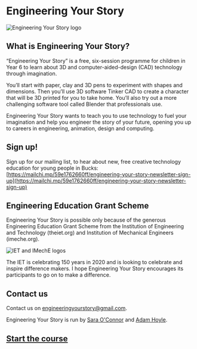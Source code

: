 # Engineering Your Story

![Engineering Your Story logo](assets/LogoTheFourthLong.png)

## What is Engineering Your Story?
“Engineering Your Story” is a free, six-session programme for children in Year 6 to learn about 3D and computer-aided-design (CAD) technology through imagination.

You’ll start with paper, clay and 3D pens to experiment with shapes and dimensions. Then you’ll use 3D software Tinker CAD to create a character that will be 3D printed for you to take home. You’ll also try out a more challenging software tool called Blender that professionals use.

Engineering Your Story wants to teach you to use technology to fuel your
imagination and help you engineer the story of your future, opening you up to
careers in engineering, animation, design and computing.

## Sign up!
Sign up for our mailing list, to hear about new, free creative technology education for young people in Bucks: [https://mailchi.mp/59e1762660ff/engineering-your-story-newsletter-sign-up](https://mailchi.mp/59e1762660ff/engineering-your-story-newsletter-sign-up)

## Engineering Education Grant Scheme
Engineering Your Story is possible only because of the generous Engineering Education Grant Scheme from the Institution of Engineering and Technology (theiet.org) and Institution of Mechanical Engineers (imeche.org).

![IET and IMechE logos](assets/IET_IMechE_logo.png)

The IET is celebrating 150 years in 2020 and is looking to celebrate and inspire difference makers. I hope Engineering Your Story encourages its participants to go on to make a difference.

## Contact us
Contact us on engineeringyourstory@gmail.com.

Engineering Your Story is run by [Sara O'Connor](https://github.com/saramoohead) and [Adam Hoyle](https://github.com/atomoil).

## [Start the course](session_list)
